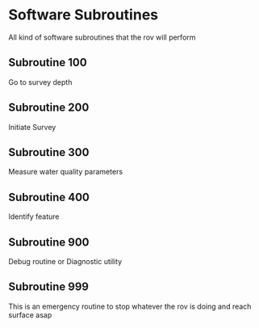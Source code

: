 # Software Subroutines
All kind of software subroutines that the rov will perform

## Subroutine 100
Go to survey depth

## Subroutine 200
Initiate Survey

## Subroutine 300
Measure water quality parameters

## Subroutine 400
Identify feature

## Subroutine 900
Debug routine or Diagnostic utility

## Subroutine 999
This is an emergency routine to stop whatever the rov is doing and reach surface asap

